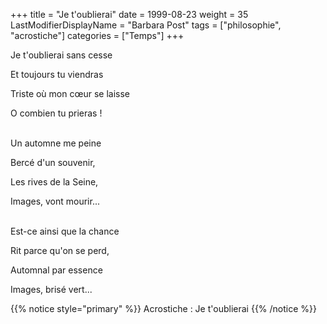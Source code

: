 +++
title = "Je t'oublierai"
date = 1999-08-23
weight = 35
LastModifierDisplayName = "Barbara Post"
tags = ["philosophie", "acrostiche"]
categories = ["Temps"]
+++

Je t'oublierai sans cesse

Et toujours tu viendras

Triste où mon cœur se laisse

O combien tu prieras !

 \
Un automne me peine

Bercé d'un souvenir,

Les rives de la Seine,

Images, vont mourir...

 \
Est-ce ainsi que la chance

Rit parce qu'on se perd,

Automnal par essence

Images, brisé vert...

{{% notice style="primary" %}}
Acrostiche : Je t'oublierai
{{% /notice %}}
